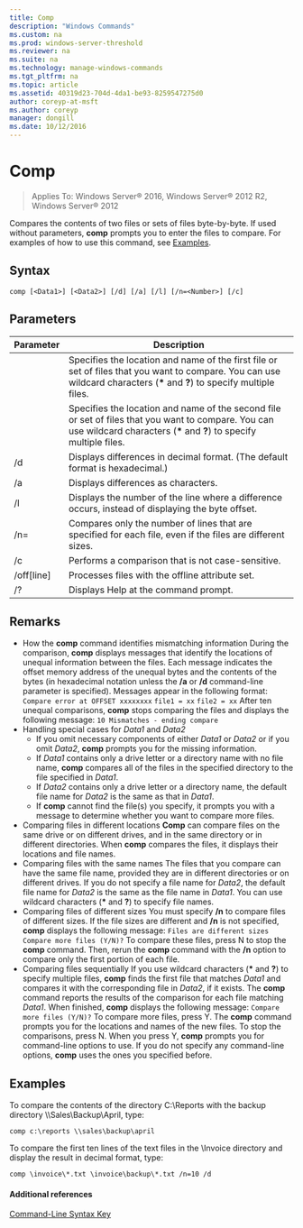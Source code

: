 ```yaml
---
title: Comp
description: "Windows Commands"
ms.custom: na
ms.prod: windows-server-threshold
ms.reviewer: na
ms.suite: na
ms.technology: manage-windows-commands
ms.tgt_pltfrm: na
ms.topic: article
ms.assetid: 40319d23-704d-4da1-be93-8259547275d0
author: coreyp-at-msft
ms.author: coreyp
manager: dongill
ms.date: 10/12/2016
---
```


# Comp

>Applies To: Windows Server&reg; 2016, Windows Server&reg; 2012 R2, Windows Server&reg; 2012

Compares the contents of two files or sets of files byte-by-byte. If used without parameters, **comp** prompts you to enter the files to compare.
For examples of how to use this command, see [Examples](#BKMK_examples).
## Syntax
```
comp [<Data1>] [<Data2>] [/d] [/a] [/l] [/n=<Number>] [/c]
```
## Parameters
|Parameter|Description|
|-------------|---------------|
|<Data1>|Specifies the location and name of the first file or set of files that you want to compare. You can use wildcard characters (**\*** and **?**) to specify multiple files.|
|<Data2>|Specifies the location and name of the second file or set of files that you want to compare. You can use wildcard characters (**\*** and **?**) to specify multiple files.|
|/d|Displays differences in decimal format. (The default format is hexadecimal.)|
|/a|Displays differences as characters.|
|/l|Displays the number of the line where a difference occurs, instead of displaying the byte offset.|
|/n=<Number>|Compares only the number of lines that are specified for each file, even if the files are different sizes.|
|/c|Performs a comparison that is not case-sensitive.|
|/off[line]|Processes files with the offline attribute set.|
|/?|Displays Help at the command prompt.|
## Remarks
-   How the **comp** command identifies mismatching information
    During the comparison, **comp** displays messages that identify the locations of unequal information between the files. Each message indicates the offset memory address of the unequal bytes and the contents of the bytes (in hexadecimal notation unless the **/a** or **/d** command-line parameter is specified). Messages appear in the following format:
    `Compare error at OFFSET xxxxxxxx`
    `file1 = xx`
    `file2 = xx`
    After ten unequal comparisons, **comp** stops comparing the files and displays the following message:
    `10 Mismatches - ending compare`
-   Handling special cases for *Data1* and *Data2*
    -   If you omit necessary components of either *Data1* or *Data2* or if you omit *Data2*, **comp** prompts you for the missing information.
    -   If *Data1* contains only a drive letter or a directory name with no file name, **comp** compares all of the files in the specified directory to the file specified in *Data1*.
    -   If *Data2* contains only a drive letter or a directory name, the default file name for *Data2* is the same as that in *Data1*.
    -   If **comp** cannot find the file(s) you specify, it prompts you with a message to determine whether you want to compare more files.
-   Comparing files in different locations
    **Comp** can compare files on the same drive or on different drives, and in the same directory or in different directories. When **comp** compares the files, it displays their locations and file names.
-   Comparing files with the same names
    The files that you compare can have the same file name, provided they are in different directories or on different drives. If you do not specify a file name for *Data2*, the default file name for *Data2* is the same as the file name in *Data1*. You can use wildcard characters (**\*** and **?**) to specify file names.
-   Comparing files of different sizes
    You must specify **/n** to compare files of different sizes. If the file sizes are different and **/n** is not specified, **comp** displays the following message:
    `Files are different sizes`
    `Compare more files (Y/N)?`
    To compare these files, press N to stop the **comp** command. Then, rerun the **comp** command with the **/n** option to compare only the first portion of each file.
-   Comparing files sequentially
    If you use wildcard characters (**\*** and **?**) to specify multiple files, **comp** finds the first file that matches *Data1* and compares it with the corresponding file in *Data2*, if it exists. The **comp** command reports the results of the comparison for each file matching *Data1*. When finished, **comp** displays the following message:
    `Compare more files (Y/N)?`
    To compare more files, press Y. The **comp** command prompts you for the locations and names of the new files. To stop the comparisons, press N. When you press Y, **comp** prompts you for command-line options to use. If you do not specify any command-line options, **comp** uses the ones you specified before.
## <a name="BKMK_examples"></a>Examples
To compare the contents of the directory C:\Reports with the backup directory \\\Sales\Backup\April, type:
```
comp c:\reports \\sales\backup\april
```
To compare the first ten lines of the text files in the \Invoice directory and display the result in decimal format, type:
```
comp \invoice\*.txt \invoice\backup\*.txt /n=10 /d
```
#### Additional references
[Command-Line Syntax Key](Command-Line-Syntax-Key.md)
